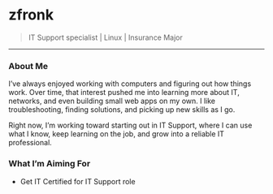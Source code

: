 # zfronk

> IT Support specialist | Linux | Insurance Major

---

### About Me
I’ve always enjoyed working with computers and figuring out how things work. Over time, that interest pushed me into learning more about IT, networks, and even building small web apps on my own. I like troubleshooting, finding solutions, and picking up new skills as I go.

Right now, I’m working toward starting out in IT Support, where I can use what I know, keep learning on the job, and grow into a reliable IT professional.

### What I’m Aiming For
* Get IT Certified for IT Support role

